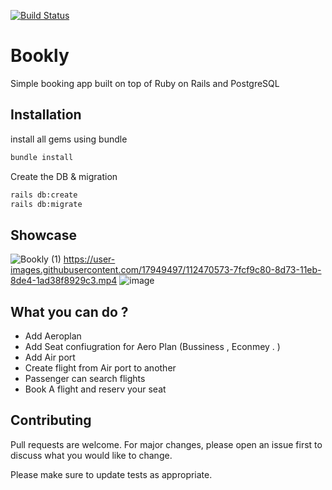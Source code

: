 [![Build Status](https://travis-ci.com/AhmadIbrahiim/bookly.svg?branch=main)](https://travis-ci.com/AhmadIbrahiim/bookly)
# Bookly

Simple booking app built on top of Ruby on Rails and PostgreSQL

## Installation
install all gems using bundle

```bash
bundle install
```
Create the DB & migration
```bash
rails db:create
rails db:migrate
```
## Showcase
![Bookly (1)](https://user-images.githubusercontent.com/17949497/112470541-747c7100-8d73-11eb-8ac3-0b37fb9f4f97.gif)
https://user-images.githubusercontent.com/17949497/112470573-7fcf9c80-8d73-11eb-8de4-1ad38f8929c3.mp4
![image](https://user-images.githubusercontent.com/17949497/112482629-f030ea80-8d80-11eb-9a29-14f5e776a993.png)



## What you can do ?
- Add Aeroplan
- Add Seat confiugration for Aero Plan (Bussiness , Econmey . )
- Add Air port
- Create flight from Air port to another
- Passenger can search flights
- Book A flight and reserv your seat 
## Contributing
Pull requests are welcome. For major changes, please open an issue first to discuss what you would like to change.

Please make sure to update tests as appropriate.
